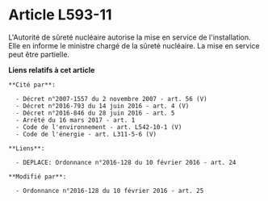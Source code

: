# Article L593-11

L'Autorité de sûreté nucléaire autorise la mise en service de l'installation. Elle en informe le ministre chargé de la sûreté
nucléaire. La mise en service peut être partielle.

**Liens relatifs à cet article**

	**Cité par**:

	  - Décret n°2007-1557 du 2 novembre 2007 - art. 56 (V)
	  - Décret n°2016-793 du 14 juin 2016 - art. 4 (V)
	  - Décret n°2016-846 du 28 juin 2016 - art. 5
	  - Arrêté du 16 mars 2017 - art. 1
	  - Code de l'environnement - art. L542-10-1 (V)
	  - Code de l'énergie - art. L311-5-6 (V)

	**Liens**:

	  - DEPLACE: Ordonnance n°2016-128 du 10 février 2016 - art. 24

	**Modifié par**:

	  - Ordonnance n°2016-128 du 10 février 2016 - art. 25
